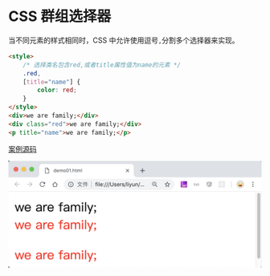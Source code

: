 # CSS 群组选择器

当不同元素的样式相同时，CSS 中允许使用逗号`,`分割多个选择器来实现。

```html
<style>
    /* 选择类名包含red,或者title属性值为name的元素 */
    .red,
    [title="name"] {
        color: red;
    }
</style>
<div>we are family;</div>
<div class="red">we are family;</div>
<p title="name">we are family;</p>
```

[案例源码](./demo/demo01.html)

![](./images/01.png)
